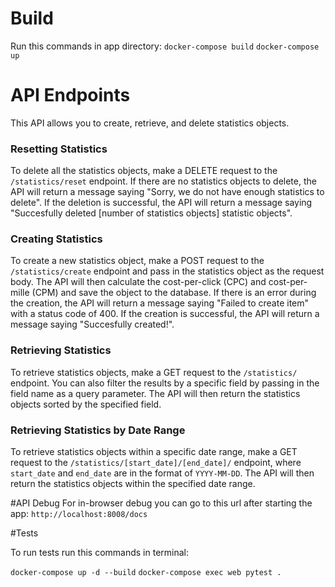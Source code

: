 # Build
Run this commands in app directory:
`docker-compose build`
`docker-compose up`

# API Endpoints

This API allows you to create, retrieve, and delete statistics objects.

### Resetting Statistics
To delete all the statistics objects, make a DELETE request to the `/statistics/reset` endpoint. If there are no statistics objects to delete, the API will return a message saying "Sorry, we do not have enough statistics to delete". If the deletion is successful, the API will return a message saying "Succesfully deleted [number of statistics objects] statistic objects".

### Creating Statistics
To create a new statistics object, make a POST request to the `/statistics/create` endpoint and pass in the statistics object as the request body. The API will then calculate the cost-per-click (CPC) and cost-per-mille (CPM) and save the object to the database. If there is an error during the creation, the API will return a message saying "Failed to create item" with a status code of 400. If the creation is successful, the API will return a message saying "Succesfully created!".

### Retrieving Statistics
To retrieve statistics objects, make a GET request to the `/statistics/` endpoint. You can also filter the results by a specific field by passing in the field name as a query parameter. The API will then return the statistics objects sorted by the specified field.

### Retrieving Statistics by Date Range
To retrieve statistics objects within a specific date range, make a GET request to the `/statistics/[start_date]/[end_date]/` endpoint, where `start_date` and `end_date` are in the format of `YYYY-MM-DD`. The API will then return the statistics objects within the specified date range.

#API Debug
For in-browser debug you can go to this url after starting the app:
`http://localhost:8008/docs`

#Tests

To run tests run this commands in terminal:

`docker-compose up -d --build`
`docker-compose exec web pytest .`
